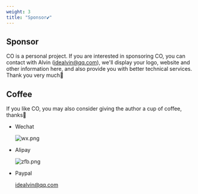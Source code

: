 ```yaml
---
weight: 3
title: "Sponsor💕"
---
```



## Sponsor

CO is a personal project. If you are interested in sponsoring CO, you can contact with Alvin (idealvin@qq.com), we'll display your logo, website and other information here, and also provide you with better technical services. Thank you very much🙏




## Coffee

If you like CO, you may also consider giving the author a cup of coffee, thanks🙏


- Wechat

  ![wx.png](/images/wx.png)


- Alipay

  ![zfb.png](/images/zfb.png)


- Paypal

  idealvin@qq.com